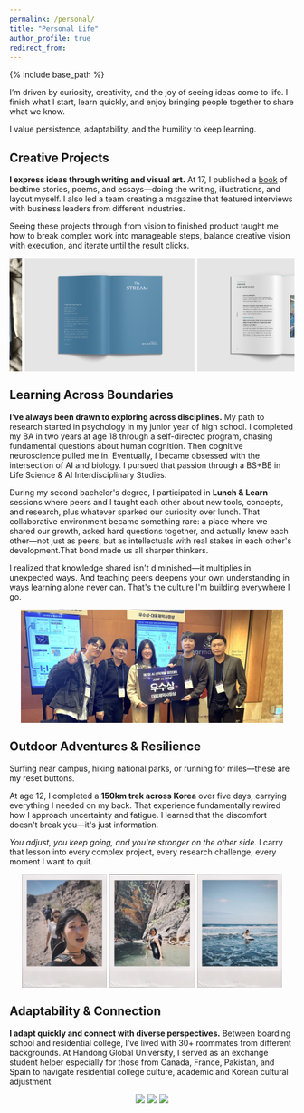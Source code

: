 ```yaml
---
permalink: /personal/
title: "Personal Life"
author_profile: true
redirect_from: 
---
```


{% include base_path %}

<style>
.image-container {
  display: flex !important;
  flex-direction: row !important;
  flex-wrap: nowrap !important;
  justify-content: center !important;
  align-items: center !important;
  gap: 5px !important;
  max-width: 100%; 
  overflow-x: auto; 
}

.image-container img {
  height: 200px;
  width: auto;
  max-width: 100%; 
  object-fit: contain;
}
</style>

I’m driven by curiosity, creativity, and the joy of seeing ideas come to life. I finish what I start, learn quickly, and enjoy bringing people together to share what we know.

I value persistence, adaptability, and the humility to keep learning. 

## Creative Projects

**I express ideas through writing and visual art.**
At 17, I published a [book](https://product.kyobobook.co.kr/detail/S000060619640) of bedtime stories, poems, and essays—doing the writing, illustrations, and layout myself. I also led a team creating a magazine that featured interviews with business leaders from different industries.

Seeing these projects through from vision to finished product taught me how to break complex work into manageable steps, balance creative vision with execution, and iterate until the result clicks.

<div class="image-container">
    <img src="../images/star-book.jpeg"  >
    <img src="../images/the-stream-1.png" >
    <img src="../images/the-stream-2.png" >
</div>



## Learning Across Boundaries
**I’ve always been drawn to exploring across disciplines.** My path to research started in psychology in my junior year of high school. I completed my BA in two years at age 18 through a self-directed program, chasing fundamental questions about human cognition. Then cognitive neuroscience pulled me in. Eventually, I became obsessed with the intersection of AI and biology. I pursued that passion through a BS+BE in Life Science & AI Interdisciplinary Studies.

During my second bachelor's degree, I participated in **Lunch & Learn** sessions where peers and I taught each other about new tools, concepts, and research, plus whatever sparked our curiosity over lunch. That collaborative environment became something rare: a place where we shared our growth, asked hard questions together, and actually knew each other—not just as peers, but as intellectuals with real stakes in each other's development.That bond made us all sharper thinkers.

I realized that knowledge shared isn't diminished—it multiplies in unexpected ways. And teaching peers deepens your own understanding in ways learning alone never can. That's the culture I'm building everywhere I go.

<div class="image-container">
    <img src="../images/poster.JPG">
</div>


## Outdoor Adventures & Resilience
Surfing near campus, hiking national parks, or running for miles—these are my reset buttons. 

At age 12, I completed a **150km trek across Korea** over five days, carrying everything I needed on my back. That experience fundamentally rewired how I approach uncertainty and fatigue. I learned that the discomfort doesn't break you—it's just information. 

*You adjust, you keep going, and you're stronger on the other side.* I carry that lesson into every complex project, every research challenge, every moment I want to quit.

<div class="image-container">
    <img src="../images/traveling.jpeg" >
    <img src="../images/hiking.jpeg" >
    <img src="../images/surfing.jpeg">
</div>

## Adaptability & Connection
**I adapt quickly and connect with diverse perspectives.**
Between boarding school and residential college, I've lived with 30+ roommates from different backgrounds. At Handong Global University, I served as an exchange student helper especially for those from Canada, France, Pakistan, and Spain to navigate residential college culture, academic and Korean cultural adjustment.

<div class="image-container">
    <img src="../images/EH.png">
    <img src="../images/community.jpg"  >
    <img src="../images/people.jpg" >
</div>